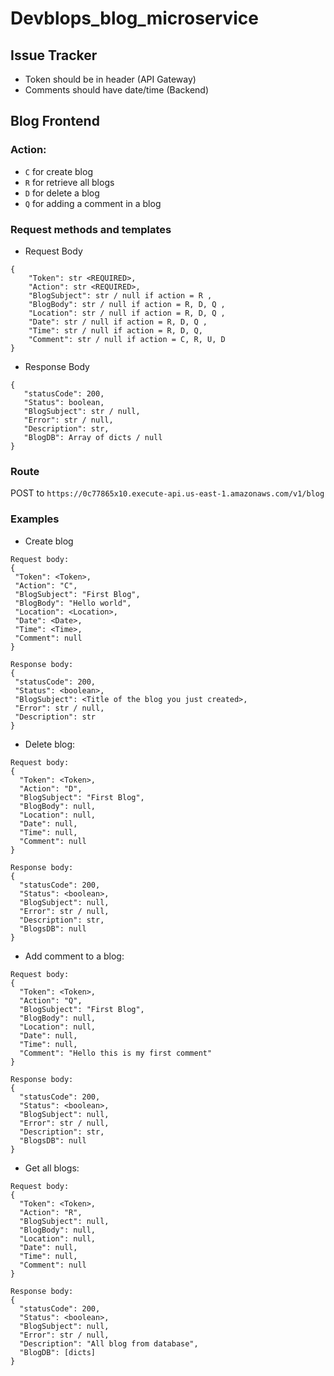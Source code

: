 # Devblops_blog_microservice

## Issue Tracker
 - Token should be in header (API Gateway)
 - Comments should have date/time (Backend)

## Blog Frontend   
     
### Action: 
 * `C` for create blog
 * `R` for retrieve all blogs
 * `D` for delete a blog
 * `Q` for adding a comment in a blog

### Request methods and templates 
 - Request Body
```
{
    "Token": str <REQUIRED>,
    "Action": str <REQUIRED>,
    "BlogSubject": str / null if action = R ,
    "BlogBody": str / null if action = R, D, Q ,
    "Location": str / null if action = R, D, Q ,
    "Date": str / null if action = R, D, Q ,
    "Time": str / null if action = R, D, Q,
    "Comment": str / null if action = C, R, U, D
}
```
 - Response Body
 ```
{
    "statusCode": 200,
    "Status": boolean,
    "BlogSubject": str / null,
    "Error": str / null,
    "Description": str,
    "BlogDB": Array of dicts / null
}
```

### Route
POST to `https://0c77865x10.execute-api.us-east-1.amazonaws.com/v1/blog`
 
### Examples
 - Create blog
 ```
Request body:
{
  "Token": <Token>,
  "Action": "C",
  "BlogSubject": "First Blog",
  "BlogBody": "Hello world",
  "Location": <Location>,
  "Date": <Date>,
  "Time": <Time>,
  "Comment": null
}

Response body:
{
  "statusCode": 200,
  "Status": <boolean>,
  "BlogSubject": <Title of the blog you just created>,
  "Error": str / null,
  "Description": str
}
```
 
 - Delete blog:
```
Request body:
{
  "Token": <Token>,
  "Action": "D",
  "BlogSubject": "First Blog",
  "BlogBody": null,
  "Location": null,
  "Date": null,
  "Time": null,
  "Comment": null
}

Response body:
{
  "statusCode": 200,
  "Status": <boolean>,
  "BlogSubject": null,
  "Error": str / null,
  "Description": str,
  "BlogsDB": null
}
```

 - Add comment to a blog:
```
Request body:
{
  "Token": <Token>,
  "Action": "Q",
  "BlogSubject": "First Blog",
  "BlogBody": null,
  "Location": null,
  "Date": null,
  "Time": null,
  "Comment": "Hello this is my first comment"
}

Response body:
{
  "statusCode": 200,
  "Status": <boolean>,
  "BlogSubject": null,
  "Error": str / null,
  "Description": str,
  "BlogsDB": null
}
```

 - Get all blogs:
```
Request body:
{
  "Token": <Token>,
  "Action": "R",
  "BlogSubject": null,
  "BlogBody": null,
  "Location": null,
  "Date": null,
  "Time": null,
  "Comment": null
}

Response body:
{
  "statusCode": 200,
  "Status": <boolean>,
  "BlogSubject": null,
  "Error": str / null,
  "Description": "All blog from database",
  "BlogDB": [dicts]
}
```
 